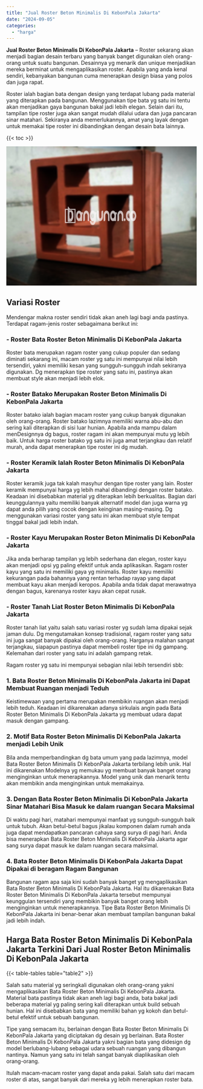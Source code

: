 ```yaml
---
title: "Jual Roster Beton Minimalis Di KebonPala Jakarta"
date: "2024-09-05"
categories: 
  - "harga"
---
```


**Jual Roster Beton Minimalis Di KebonPala Jakarta** – Roster sekarang akan menjadi bagian desain terbaru yang banyak banget digunakan oleh orang-orang untuk suatu bangunan. Desainnya yg menarik dan unique menjadikan mereka berminat untuk mengaplikasikan roster. Apabila yang anda kenal sendiri, kebanyakan bangunan cuma menerapkan design biasa yang polos dan juga rapat.

Roster ialah bagian bata dengan design yang terdapat lubang pada material yang diterapkan pada bangunan. Menggunakan tipe bata yg satu ini tentu akan menjadikan gaya bangunan bakal jadi lebih elegan. Selain dari itu, tampilan tipe roster juga akan sangat mudah dilalui udara dan juga pancaran sinar matahari. Sekiranya anda memerlukannya, amat yang layak dengan untuk memakai tipe roster ini dibandingkan dengan desain bata lainnya.

{{< toc >}}

![Jual Roster Beton Minimalis Di KebonPala Jakarta](/images/bata-roster-minimalis-12.png)

## Variasi Roster

Mendengar makna roster sendiri tidak akan aneh lagi bagi anda pastinya. Terdapat ragam-jenis roster sebagaimana berikut ini:

### \- Roster Bata Roster Beton Minimalis Di KebonPala Jakarta

Roster bata merupakan ragam roster yang cukup populer dan sedang diminati sekarang ini, macam roster yg satu ini mempunyai nilai lebih tersendiri, yakni memiliki kesan yang sungguh-sungguh indah sekiranya digunakan. Dg menerapkan tipe roster yang satu ini, pastinya akan membuat style akan menjadi lebih elok.

### \- Roster Batako Merupakan Roster Beton Minimalis Di KebonPala Jakarta

Roster batako ialah bagian macam roster yang cukup banyak digunakan oleh orang-orang. Roster batako lazimnya memiliki warna abu-abu dan sering kali diterapkan di sisi luar hunian. Apabila anda mampu dalam menDesignnya dg bagus, roster ragam ini akan mempunyai mutu yg lebih baik. Untuk harga roster batako yg satu ini juga amat terjangkau dan relatif murah, anda dapat menerapkan tipe roster ini dg mudah.

### \- Roster Keramik Ialah Roster Beton Minimalis Di KebonPala Jakarta

Roster keramik juga tak kalah masyhur dengan tipe roster yang lain. Roster keramik mempunyai harga yg lebih mahal dibandingi dengan roster batako. Keadaan ini disebabkan material yg diterapkan lebih berkualitas. Bagian dari keunggulannya yaitu memiliki banyak alternatif model dan juga warna yg dapat anda pilih yang cocok dengan keinginan masing-masing. Dg menggunakan variasi roster yang satu ini akan membuat style tempat tinggal bakal jadi lebih indah.

### \- Roster Kayu Merupakan Roster Beton Minimalis Di KebonPala Jakarta

Jika anda berharap tampilan yg lebih sederhana dan elegan, roster kayu akan menjadi opsi yg paling efektif untuk anda aplikasikan. Ragam roster kayu yang satu ini memiliki gaya yg minimalis. Roster kayu memiliki kekurangan pada bahannya yang rentan terhadap rayap yang dapat membuat kayu akan menjadi keropos. Apabila anda tidak dapat merawatnya dengan bagus, karenanya roster kayu akan cepat rusak.

### \- Roster Tanah Liat Roster Beton Minimalis Di KebonPala Jakarta

Roster tanah liat yaitu salah satu variasi roster yg sudah lama dipakai sejak jaman dulu. Dg mengutamakan konsep tradisional, ragam roster yang satu ini juga sangat banyak dipakai oleh orang-orang. Harganya malahan sangat terjangkau, siapapun pastinya dapat membeli roster tipe ini dg gampang. Kelemahan dari roster yang satu ini adalah gampang retak.

Ragam roster yg satu ini mempunyai sebagian nilai lebih tersendiri sbb:

### 1\. Bata Roster Beton Minimalis Di KebonPala Jakarta ini Dapat Membuat Ruangan menjadi Teduh

Keistimewaan yang pertama merupakan membikin ruangan akan menjadi lebih teduh. Keadaan ini dikarenakan adanya sirkulais angin pada Bata Roster Beton Minimalis Di KebonPala Jakarta yg membuat udara dapat masuk dengan gampang.

### 2\. Motif Bata Roster Beton Minimalis Di KebonPala Jakarta menjadi Lebih Unik

Bila anda memperbandingkan dg bata umum yang pada lazimnya, model Bata Roster Beton Minimalis Di KebonPala Jakarta terbilang lebih unik. Hal ini dikarenakan Modelnya yg memukau yg membuat banyak banget orang menginginkan untuk menerapkannya. Model yang unik dan menarik tentu akan membikin anda menginginkan untuk memakainya.

### 3\. Dengan Bata Roster Beton Minimalis Di KebonPala Jakarta Sinar Matahari Bisa Masuk ke dalam ruangan Secara Maksimal

Di waktu pagi hari, matahari mempunyai manfaat yg sungguh-sungguh baik untuk tubuh. Akan betul-betul bagus jikalau komponen dalam rumah anda juga dapat mendapatkan pancaran cahaya sang surya di pagi hari. Anda bisa menerapkan Bata Roster Beton Minimalis Di KebonPala Jakarta agar sang surya dapat masuk ke dalam ruangan secara maksimal.

### 4\. Bata Roster Beton Minimalis Di KebonPala Jakarta Dapat Dipakai di beragam Ragam Bangunan

Bangunan ragam apa saja kini sudah banyak banget yg mengaplikasikan Bata Roster Beton Minimalis Di KebonPala Jakarta. Hal itu dikarenakan Bata Roster Beton Minimalis Di KebonPala Jakarta tersebut mempunyai keunggulan tersendiri yang membikin banyak banget orang lebih menginginkan untuk menerapkannya. Tipe Bata Roster Beton Minimalis Di KebonPala Jakarta ini benar-benar akan membuat tampilan bangunan bakal jadi lebih indah.

## Harga Bata Roster Beton Minimalis Di KebonPala Jakarta Terkini Dari Jual Roster Beton Minimalis Di KebonPala Jakarta

{{< table-tables table="table2" >}}

Salah satu material yg seringkali digunakan oleh orang-orang yakni mengaplikasikan Bata Roster Beton Minimalis Di KebonPala Jakarta. Material bata pastinya tidak akan aneh lagi bagi anda, bata bakal jadi beberapa material yg paling sering kali diterapkan untuk build sebuah hunian. Hal ini disebabkan bata yang memiliki bahan yg kokoh dan betul-betul efektif untuk sebuah bangunan.

Tipe yang semacam itu, berlainan dengan Bata Roster Beton Minimalis Di KebonPala Jakarta yang diciptakan dg desain yg berlainan. Bata Roster Beton Minimalis Di KebonPala Jakarta yakni bagian bata yang didesign dg model berlubang-lubang sebagai udara sebuah ruangan yang dibangun nantinya. Namun yang satu ini telah sangat banyak diaplikasikan oleh orang-orang.

Itulah macam-macam roster yang dapat anda pakai. Salah satu dari macam roster di atas, sangat banyak dari mereka yg lebih menerapkan roster bata.
